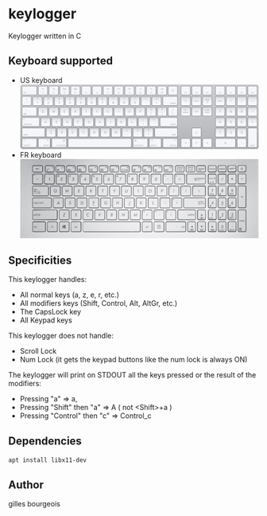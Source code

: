 # keylogger
Keylogger written in C

## Keyboard supported
* US keyboard
![keyboard][USkeyboard]
* FR keyboard
![keyboard][FRkeyboard]

[USkeyboard]: https://github.com/gbourgeo/keylogger/blob/master/img/USkeyboard.jpeg
[FRkeyboard]: https://github.com/gbourgeo/keylogger/blob/master/img/FRkeyboard.png

## Specificities
This keylogger handles:
- All normal keys (a, z, e, r, etc.)
- All modifiers keys (Shift, Control, Alt, AltGr, etc.)
- The CapsLock key
- All Keypad keys

This keylogger does not handle:
- Scroll Lock
- Num Lock (it gets the keypad buttons like the num lock is always ON)


The keylogger will print on STDOUT all the keys pressed or the result of the modifiers:
- Pressing "a"              => a,
- Pressing "Shift" then "a" => A  ( not \<Shift\>+a )
- Pressing "Control" then "c" => Control_c

## Dependencies
```
apt install libx11-dev
```
## Author
gilles bourgeois
